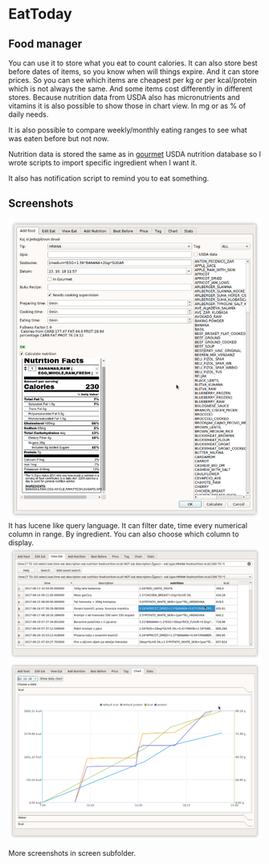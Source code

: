 EatToday
========

Food manager
-----------

You can use it to store what you eat to count calories. It can also store best before dates of items, so you know when will things expire. And it can store prices. So you can see which items are cheapest per kg or per kcal/protein which is not always the same. And some items cost differently in different stores.
Because nutrition data from USDA also has micronutrients and vitamins it is also possible to show those in chart view. In mg or as % of daily needs.

It is also possible to compare weekly/monthly eating ranges to see what was eaten before but not now.

Nutrition data is stored the same as in [gourmet](https://github.com/thinkle/gourmet) USDA nutrition database so I wrote scripts to import specific ingredient when I want it.

It also has notification script to remind you to eat something.

Screenshots
-----------

![Insert view](/screen/insert.png)
It has lucene like query language. It can filter date, time every numerical column in range. By ingredient.
You can also choose which column to display.
![Search view](/screen/search.png)
![Daily kcal](/screen/chart_kcal_day.png)

More screenshots in screen subfolder.

